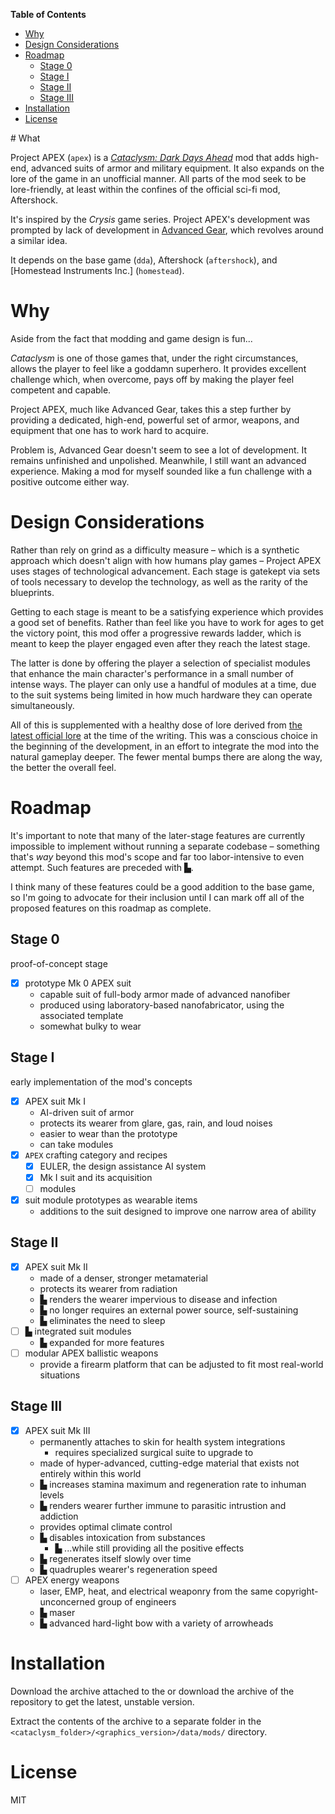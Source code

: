 <!-- START doctoc generated TOC please keep comment here to allow auto update -->
<!-- DON'T EDIT THIS SECTION, INSTEAD RE-RUN doctoc TO UPDATE -->
**Table of Contents**  

- [Why](#why)
- [Design Considerations](#design-considerations)
- [Roadmap](#roadmap)
  - [Stage 0](#stage-0)
  - [Stage I](#stage-i)
  - [Stage II](#stage-ii)
  - [Stage III](#stage-iii)
- [Installation](#installation)
- [License](#license)

<!-- END doctoc generated TOC please keep comment here to allow auto update -->

﻿# What

Project APEX (`apex`) is a [*Cataclysm: Dark Days Ahead*](http://github.com/cleverRaven/Cataclysm-DDA) mod that adds high-end, advanced suits of armor and military equipment. It also expands on the lore of the game in an unofficial manner. All parts of the mod seek to be lore-friendly, at least within the confines of the official sci-fi mod, Aftershock.

It's inspired by the *Crysis* game series. Project APEX's development was prompted by lack of development in [Advanced Gear](https://github.com/Lorith/AdvancedGear-CDDA-Mod), which revolves around a similar idea.

It depends on the base game (`dda`), Aftershock (`aftershock`), and [Homestead Instruments Inc.] (`homestead`).

# Why

Aside from the fact that modding and game design is fun...

*Cataclysm* is one of those games that, under the right circumstances, allows the player to feel like a goddamn superhero. It provides excellent challenge which, when overcome, pays off by making the player feel competent and capable.

Project APEX, much like Advanced Gear, takes this a step further by providing a dedicated, high-end, powerful set of armor, weapons, and equipment that one has to work hard to acquire.

Problem is, Advanced Gear doesn't seem to see a lot of development. It remains unfinished and unpolished. Meanwhile, I still want an advanced experience. Making a mod for myself sounded like a fun challenge with a positive outcome either way.

# Design Considerations

Rather than rely on grind as a difficulty measure – which is a synthetic approach which doesn't align with how humans play games – Project APEX uses stages of technological advancement. Each stage is gatekept via sets of tools necessary to develop the technology, as well as the rarity of the blueprints.

Getting to each stage is meant to be a satisfying experience which provides a good set of benefits. Rather than feel like you have to work for ages to get the victory point, this mod offer a progressive rewards ladder, which is meant to keep the player engaged even after they reach the latest stage.

The latter is done by offering the player a selection of specialist modules that enhance the main character's performance in a small number of intense ways. The player can only use a handful of modules at a time, due to the suit systems being limited in how much hardware they can operate simultaneously.

All of this is supplemented with a healthy dose of lore derived from [the latest official lore](https://cataclysmdda.org/design-doc/) at the time of the writing. This was a conscious choice in the beginning of the development, in an effort to integrate the mod into the natural gameplay deeper. The fewer mental bumps there are along the way, the better the overall feel.

# Roadmap

It's important to note that many of the later-stage features are currently impossible to implement without running a separate codebase – something that's *way* beyond this mod's scope and far too labor-intensive to even attempt. Such features are preceded with ▙.

I think many of these features could be a good addition to the base game, so I'm going to advocate for their inclusion until I can mark off all of the proposed features on this roadmap as complete.

## Stage 0

proof-of-concept stage

- [x] prototype Mk 0 APEX suit
  - capable suit of full-body armor made of advanced nanofiber
  - produced using laboratory-based nanofabricator, using the associated template
  - somewhat bulky to wear

## Stage I

early implementation of the mod's concepts

- [x] APEX suit Mk I
  - AI-driven suit of armor
  - protects its wearer from glare, gas, rain, and loud noises
  - easier to wear than the prototype
  - can take modules
- [x] `APEX` crafting category and recipes
  - [x] EULER, the design assistance AI system
  - [x] Mk I suit and its acquisition
  - [ ] modules
- [x] suit module prototypes as wearable items
  - additions to the suit designed to improve one narrow area of ability

## Stage II

- [x] APEX suit Mk II
  - made of a denser, stronger metamaterial
  - protects its wearer from radiation
  - ▙ renders the wearer impervious to disease and infection
  - ▙ no longer requires an external power source, self-sustaining
  - ▙ eliminates the need to sleep
- [ ] ▙ integrated suit modules
  - ▙ expanded for more features
- [ ] modular APEX ballistic weapons
  - provide a firearm platform that can be adjusted to fit most real-world situations

## Stage III

- [x] APEX suit Mk III
  - permanently attaches to skin for health system integrations
    - requires specialized surgical suite to upgrade to
  - made of hyper-advanced, cutting-edge material that exists not entirely within this world
  - ▙ increases stamina maximum and regeneration rate to inhuman levels
  - ▙ renders wearer further immune to parasitic intrustion and addiction
  - provides optimal climate control
  - ▙ disables intoxication from substances
    - ▙ ...while still providing all the positive effects
  - ▙ regenerates itself slowly over time
  - ▙ quadruples wearer's regeneration speed
- [ ] APEX energy weapons
  - laser, EMP, heat, and electrical weaponry from the same copyright-unconcerned group of engineers
  - ▙ maser
  - ▙ advanced hard-light bow with a variety of arrowheads

# Installation

Download the archive attached to the or download the archive of the repository to get the latest, unstable version.

Extract the contents of the archive to a separate folder in the `<cataclysm_folder>/<graphics_version>/data/mods/` directory.

# License

MIT
